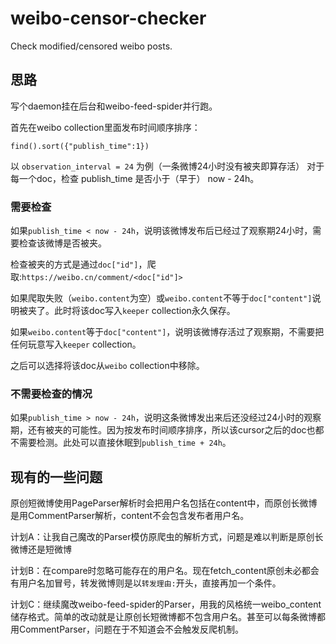 # weibo-censor-checker
Check modified/censored weibo posts. 


## 思路

写个daemon挂在后台和weibo-feed-spider并行跑。

首先在weibo collection里面发布时间顺序排序：
```
find().sort({"publish_time":1})
```
以 `observation_interval = 24` 为例（一条微博24小时没有被夹即算存活）
对于每一个doc，检查 publish_time 是否小于（早于） now - 24h。

### 需要检查

如果`publish_time < now - 24h`，说明该微博发布后已经过了观察期24小时，需要检查该微博是否被夹。

检查被夹的方式是通过`doc["id"]`，爬取:`https://weibo.cn/comment/<doc["id"]>`

如果爬取失败（`weibo.content`为空）或`weibo.content`不等于`doc["content"]`说明被夹了。此时将该doc写入`keeper` collection永久保存。

如果`weibo.content`等于`doc["content"]`，说明该微博存活过了观察期，不需要把任何玩意写入`keeper` collection。

之后可以选择将该doc从`weibo` collection中移除。


### 不需要检查的情况

如果`publish_time > now - 24h`，说明这条微博发出来后还没经过24小时的观察期，还有被夹的可能性。因为按发布时间顺序排序，所以该cursor之后的doc也都不需要检测。此处可以直接休眠到`publish_time + 24h`。


## 现有的一些问题
原创短微博使用PageParser解析时会把用户名包括在content中，而原创长微博是用CommentParser解析，content不会包含发布者用户名。

计划A：让我自己魔改的Parser模仿原爬虫的解析方式，问题是难以判断是原创长微博还是短微博

计划B：在compare时忽略可能存在的用户名。现在fetch_content原创未必都会有用户名加冒号，转发微博则是以`转发理由:`开头，直接再加一个条件。

计划C：继续魔改weibo-feed-spider的Parser，用我的风格统一weibo_content储存格式。简单的改动就是让原创长短微博都不包含用户名。甚至可以每条微博都用CommentParser，问题在于不知道会不会触发反爬机制。